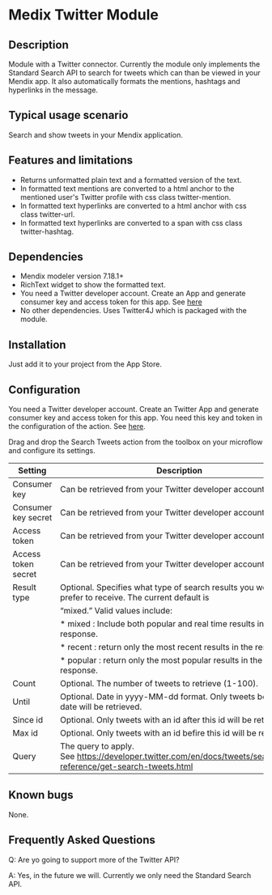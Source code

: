 # Medix Twitter Module

## Description
Module with a Twitter connector. Currently the module only implements the Standard Search API to search for tweets which can than be viewed in your Mendix app. It also automatically formats the mentions, hashtags and hyperlinks in the message.

## Typical usage scenario
Search and show tweets in your Mendix application.

## Features and limitations
* Returns unformatted plain text and a formatted version of the text.
* In formatted text mentions are converted to a html anchor to the mentioned user's Twitter profile with css class twitter-mention.
* In formatted text hyperlinks are converted to a html anchor with css class twitter-url.
* In formatted text hyperlinks are converted to a span with css class twitter-hashtag. 

## Dependencies
* Mendix modeler version 7.18.1+
* RichText widget to show the formatted text.
* You need a Twitter developer account. Create an App and generate consumer key and access token for this app. See [here](https://developer.twitter.com/en/account/get-started)
* No other dependencies. Uses Twitter4J which is packaged with the module.

## Installation
Just add it to your project from the App Store.

## Configuration
You need a Twitter developer account. Create an Twitter App and generate consumer key and access token for this app. You need this key and token in the configuration of the action. See [here](https://developer.twitter.com/en/account/get-started).

Drag and drop the Search Tweets action from the toolbox on your microflow and configure its settings.

| Setting             | Description    
|---------------------|------------------
| Consumer key	      | Can be retrieved from your Twitter developer account.
| Consumer key secret |	Can be retrieved from your Twitter developer account.
| Access token	      | Can be retrieved from your Twitter developer account.
| Access token secret	| Can be retrieved from your Twitter developer account.
| Result type	        | Optional. Specifies what type of search results you would prefer to receive. The current default is
|                     | “mixed.” Valid values include:
|                     | * mixed : Include both popular and real time results in the response.
|                     | * recent : return only the most recent results in the response
|                     | * popular : return only the most popular results in the response.
| Count	              | Optional. The number of tweets to retrieve (1-100).
| Until	              | Optional. Date in yyyy-MM-dd format. Only tweets before this date will be retrieved.
| Since id	          | Optional. Only tweets with an id after this id will be retrieved.
| Max id	            | Optional. Only tweets with an id befire this id will be retrieved.
| Query	              | The query to apply. See https://developer.twitter.com/en/docs/tweets/search/api-reference/get-search-tweets.html

## Known bugs
None.

## Frequently Asked Questions
Q: Are yo going to support more of the Twitter API?

A: Yes, in the future we will. Currently we only need the Standard Search API.

